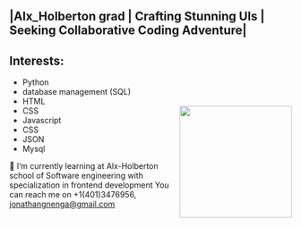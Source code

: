 ## |Alx_Holberton grad | Crafting Stunning UIs | Seeking Collaborative Coding Adventure| ##

## Interests: ##              
- Python
- database management (SQL)
- HTML
- CSS                        <img src="https://user-images.githubusercontent.com/111250548/196680278-ec6e9326-e09c-4c6b-90e7-ed99855c61bb.jpg" align="right" weight="200" height="200">
- Javascript
- CSS
- JSON
- Mysql
 
 🌱 I’m currently learning at Alx-Holberton school of Software engineering with specialization in frontend development
You can reach me on +1(401)3476956,  jonathangnenga@gmail.com




<!---
serena0012/serena0012 is a ✨ special ✨ repository because its `README.md` (this file) appears on your GitHub profile.
You can click the Preview link to take a look at your changes.
--->
